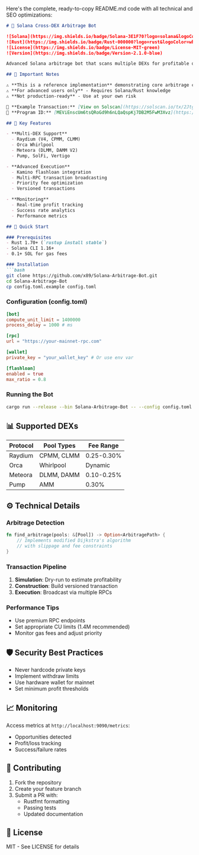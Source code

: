 Here's the complete, ready-to-copy README.md code with all technical and SEO optimizations:

```markdown
# 🔄 Solana Cross-DEX Arbitrage Bot

![Solana](https://img.shields.io/badge/Solana-3E1F70?logo=solana&logoColor=white)
![Rust](https://img.shields.io/badge/Rust-000000?logo=rust&logoColor=white)
![License](https://img.shields.io/badge/License-MIT-green)
![Version](https://img.shields.io/badge/Version-2.1.0-blue)

Advanced Solana arbitrage bot that scans multiple DEXs for profitable opportunities and executes trades using optimal routing strategies.

## 📌 Important Notes

⚠️ **This is a reference implementation** demonstrating core arbitrage concepts  
⚠️ **For advanced users only** - Requires Solana/Rust knowledge  
⚠️ **Not production-ready** - Use at your own risk  

🔗 **Example Transaction:** [View on Solscan](https://solscan.io/tx/2JtgbXAgwPib9L5Ruc5vLhQ5qeX5EMhVDQbcCaAYVJKpEFn22ArEqXhipu5fFyhrEwosiHWzRUhWispJUCYyAnKT)  
📜 **Program ID:** [MEViEnscUm6tsQRoGd9h6nLQaQspKj7DB2M5FwM3Xvz](https://solscan.io/account/MEViEnscUm6tsQRoGd9h6nLQaQspKj7DB2M5FwM3Xvz)

## 🌟 Key Features

- **Multi-DEX Support**
  - Raydium (V4, CPMM, CLMM)
  - Orca Whirlpool
  - Meteora (DLMM, DAMM V2)
  - Pump, SolFi, Vertigo

- **Advanced Execution**
  - Kamino flashloan integration
  - Multi-RPC transaction broadcasting
  - Priority fee optimization
  - Versioned transactions

- **Monitoring**
  - Real-time profit tracking
  - Success rate analytics
  - Performance metrics

## 🚀 Quick Start

### Prerequisites
- Rust 1.70+ (`rustup install stable`)
- Solana CLI 1.16+
- 0.1+ SOL for gas fees

### Installation
```bash
git clone https://github.com/x89/Solana-Arbitrage-Bot.git
cd Solana-Arbitrage-Bot
cp config.toml.example config.toml
```

### Configuration (config.toml)
```toml
[bot]
compute_unit_limit = 1400000
process_delay = 1000 # ms

[rpc]
url = "https://your-mainnet-rpc.com"

[wallet]
private_key = "your_wallet_key" # Or use env var

[flashloan]
enabled = true
max_ratio = 0.8
```

### Running the Bot
```bash
cargo run --release --bin Solana-Arbitrage-Bot -- --config config.toml
```

## 📊 Supported DEXs

| Protocol | Pool Types | Fee Range |
|----------|------------|-----------|
| Raydium | CPMM, CLMM | 0.25-0.30% |
| Orca | Whirlpool | Dynamic |
| Meteora | DLMM, DAMM | 0.10-0.25% |
| Pump | AMM | 0.30% |

## ⚙️ Technical Details

### Arbitrage Detection
```rust
fn find_arbitrage(pools: &[Pool]) -> Option<ArbitragePath> {
    // Implements modified Dijkstra's algorithm
    // with slippage and fee constraints
}
```

### Transaction Pipeline
1. **Simulation**: Dry-run to estimate profitability
2. **Construction**: Build versioned transaction
3. **Execution**: Broadcast via multiple RPCs

### Performance Tips
- Use premium RPC endpoints
- Set appropriate CU limits (1.4M recommended)
- Monitor gas fees and adjust priority

## 🛡 Security Best Practices
- Never hardcode private keys
- Implement withdraw limits
- Use hardware wallet for mainnet
- Set minimum profit thresholds

## 📈 Monitoring
Access metrics at `http://localhost:9090/metrics`:
- Opportunities detected
- Profit/loss tracking
- Success/failure rates

## 🤝 Contributing
1. Fork the repository
2. Create your feature branch
3. Submit a PR with:
   - Rustfmt formatting
   - Passing tests
   - Updated documentation

## 📜 License
MIT - See LICENSE for details
```
